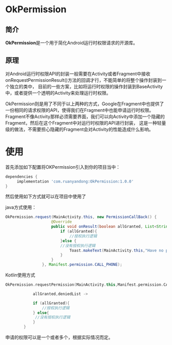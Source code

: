# OkPermission
## 简介
  **OkPermission**是一个用于简化Android运行时权限请求的开源库。
## 原理
  对Android运行时权限API的封装一般需要在Activity或者Fragment中接收onRequestPermissionResult()方法的回调才行，不能简单的将整个操作封装到一个独立的类中，
目前的一些方案，比如将运行时权限的操作封装到BaseActivity中，或者提供一个透明的Activity来处理运行时权限。

  OkPermission则是用了不同于以上两种的方式，Google在Fragment中也提供了一份相同的请求权限的API，使得我们在Fragment中也能申请运行时权限。
  Fragment不像Activity那样必须需要界面，我们可以向Activity中添加一个隐藏的Fragment，然后在这个Fragment中对运行时权限的API进行封装，
这是一种轻量级的做法，不需要担心隐藏的Fragment会对Activity的性能造成什么影响。

# 使用
  首先添加如下配置将OKPermission引入到你的项目当中：
  
```groovy
dependencies {
     implementation 'com.ruanyandong:OkPermission:1.0.0'
}
```
  然后使用如下方式就可以在项目中使用了

  java方式使用：
```java
OkPermission.request(MainActivity.this, new PermissionCallBack() {
                    @Override
                    public void onResult(boolean allGranted, List<String> deniedList) {
                        if (allGranted){
                            //授权执行逻辑
                        }else {
                        //没有授权执行逻辑
                            Toast.makeText(MainActivity.this,"Have no permissions!",Toast.LENGTH_LONG).show();
                        }
                    }
                }, Manifest.permission.CALL_PHONE);
```
  Kotlin使用方式
```kotlin
OkPermission.requestPermission(MainActivity.this,Manifest.permission.CALL_PHONE){

            allGranted,deniedList ->

            if (allGranted){
                //授权执行逻辑
            } else{
             //没有授权执行逻辑
            }
        }
```
申请的权限可以是一个或者多个，根据实际情况而定。
